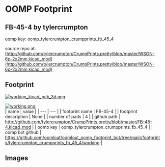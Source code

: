 # OOMP Footprint  
## FB-45-4  by tylercrumpton  
  
oomp key: oomp_tylercrumpton_crumpprints_fb_45_4  
  
source repo at: [http://github.com/tylercrumpton/CrumpPrints.pretty/blob/master/WSON-6p-2x2mm.kicad_mod](http://github.com/tylercrumpton/CrumpPrints.pretty/blob/master/WSON-6p-2x2mm.kicad_mod)  
## Footprint  
  
[![working_kicad_pcb_3d.png](working_kicad_pcb_3d_600.png)](working_kicad_pcb_3d.png)  
  
[![working.png](working_600.png)](working.png)  
| name | value | 
| --- | --- | 
| footprint name | FB-45-4 | 
| footprint description | None | 
| number of pads | 4 | 
| github path | http://github.com/tylercrumpton/CrumpPrints.pretty/blob/master/FB-45-4.kicad_mod | 
| oomp key | oomp_tylercrumpton_crumpprints_fb_45_4 | 
| oomp bot github | https://github.com/oomlout/oomlout_oomp_footprint_bot/tree/main/footprints/tylercrumpton_crumpprints_fb_45_4/working | 
## Images  
